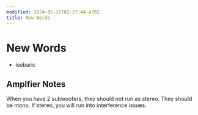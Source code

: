 ```yaml
---
modified: 2024-05-21T02:37:44.429Z
title: New Words
---
```


# New Words

- isobaric

## Amplfier Notes

When you have 2 subwoofers, they should not run as stereo.  They should be mono.  If stereo, you will run into interference issues.

